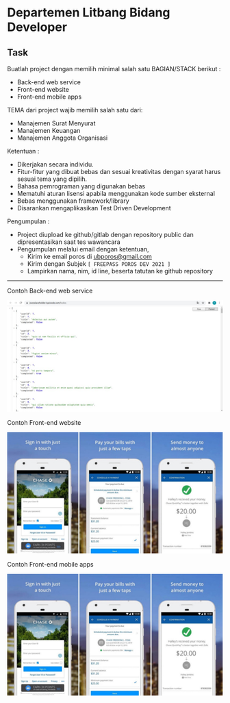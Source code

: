 # Departemen Litbang Bidang Developer

## Task
Buatlah project dengan memilih minimal salah satu BAGIAN/STACK berikut :
- Back-end web service
- Front-end website
- Front-end mobile apps

TEMA dari project wajib memilih salah satu dari:
- Manajemen Surat Menyurat
- Manajemen Keuangan
- Manajemen Anggota Organisasi

Ketentuan :
- Dikerjakan secara individu. 
- Fitur-fitur yang dibuat bebas dan sesuai kreativitas dengan syarat harus sesuai tema yang dipilih.
- Bahasa pemrograman yang digunakan bebas
- Mematuhi aturan lisensi apabila menggunakan kode sumber eksternal
- Bebas menggunakan framework/library
- Disarankan mengaplikasikan Test Driven Development

Pengumpulan : 
- Project diupload ke github/gitlab dengan repository public dan dipresentasikan saat tes wawancara
- Pengumpulan melalui email dengan ketentuan,
  - Kirim ke email poros di ubporos@gmail.com
  - Kirim dengan Subjek `[ FREEPASS POROS DEV 2021 ]`
  - Lampirkan nama, nim, id line, beserta tatutan ke github repository

---

Contoh Back-end web service

![](img/dev-001.jpg)

Contoh Front-end website

![](img/dev-003.jpg)

Contoh Front-end mobile apps

![](img/dev-003.jpg)
